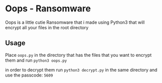 # Oops - Ransomware

Oops is a little cutie Ransomware that i made using Python3 that will encrypt all your files in the root directory


## Usage

Place `oops.py` in the directory that has the files that you want to encrypt them and run `python3 oops.py`

in order to decrypt them run `python3 decrypt.py` in the same directory and use the passcode: `5609`
